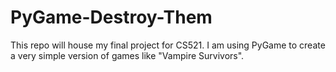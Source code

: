 # PyGame-Destroy-Them
This repo will house my final project for CS521. I am using PyGame to create a very simple version of games like "Vampire Survivors".
